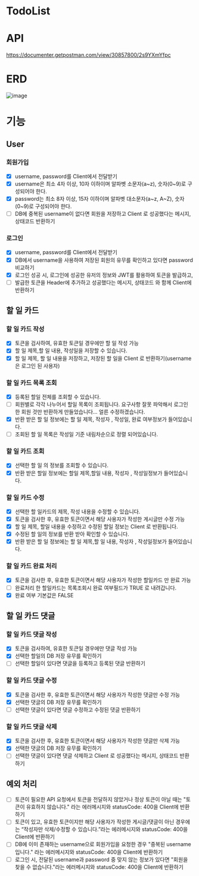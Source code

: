 # TodoList

# API
https://documenter.getpostman.com/view/30857800/2s9YXmYfpc

# ERD
![image](https://github.com/wonowonow/TodoList/assets/123870616/3b8f5320-dfdb-4de4-8b8e-97aa37b37f34)


# 기능
## User
### 회원가입
- [x] username, password를 Client에서 전달받기
- [x] username은 최소 4자 이상, 10자 이하이며 알파벳 소문자(a~z), 숫자(0~9)로 구성되어야 한다.
- [x] password는 최소 8자 이상, 15자 이하이며 알파벳 대소문자(a~z, A~Z), 숫자(0~9)로 구성되어야 한다.
- [ ] DB에 중복된 username이 없다면 회원을 저장하고 Client 로 성공했다는 메시지, 상태코드 반환하기

### 로그인
- [x] username, password를 Client에서 전달받기
- [x] DB에서 username을 사용하여 저장된 회원의 유무를 확인하고 있다면 password 비교하기
- [x] 로그인 성공 시, 로그인에 성공한 유저의 정보와 JWT를 활용하여 토큰을 발급하고,
- [ ] 발급한 토큰을 Header에 추가하고 성공했다는 메시지, 상태코드 와 함께 Client에 반환하기

## 할 일 카드
### 할 일 카드 작성
- [x] 토큰을 검사하여, 유효한 토큰일 경우에만 할 일 작성 가능
- [x] 할 일 제목,할 일 내용, 작성일을 저장할 수 있습니다.
- [x] 할 일 제목, 할 일 내용을 저장하고, 저장된 할 일을 Client 로 반환하기(username은 로그인 된 사용자)

### 할 일 카드 목록 조회
- [x] 등록된 할일 전체를 조회할 수 있습니다.
- [ ] 회원별로 각각 나누어서 할일 목록이 조회됩니다.
요구사항 잘못 파악해서 로그인 한 회원 것만 반환하게 만들었습니다... 얼른 수정하겠습니다.
- [x] 반환 받은 할 일 정보에는 할 일 제목, 작성자 , 작성일, 완료 여부정보가 들어있습니다.
- [ ] 조회된 할 일 목록은 작성일 기준 내림차순으로 정렬 되어있습니다.

### 할 일 카드 조회
- [x] 선택한 할 일 의 정보를 조회할 수 있습니다.
- [x] 반환 받은 할일 정보에는 할일 제목,할일 내용, 작성자 , 작성일정보가 들어있습니다.

### 할 일 카드 수정
- [x] 선택한 할 일카드의 제목, 작성 내용을 수정할 수 있습니다.
- [x] 토큰을 검사한 후, 유효한 토큰이면서 해당 사용자가 작성한 게시글만 수정 가능
- [x] 할 일 제목, 할일 내용을 수정하고 수정된 할일 정보는 Client 로 반환됩니다.
- [x] 수정된 할 일의 정보를 반환 받아 확인할 수 있습니다.
- [x] 반환 받은 할 일 정보에는 할 일 제목,할 일 내용, 작성자 , 작성일정보가 들어있습니다.

### 할 일 카드 완료 처리
- [x] 토큰을 검사한 후, 유효한 토큰이면서 해당 사용자가 작성한 할일카드 만 완료 가능
- [ ] 완료처리 한 할일카드는 목록조회시 완료 여부필드가 TRUE 로 내려갑니다.
- [x] 완료 여부 기본값은 FALSE

## 할 일 카드 댓글
### 할 일 카드 댓글 작성
- [x] 토큰을 검사하여, 유효한 토큰일 경우에만 댓글 작성 가능
- [x] 선택한 할일의 DB 저장 유무를 확인하기
- [ ] 선택한 할일이 있다면 댓글을 등록하고 등록된 댓글 반환하기

### 할 일 카드 댓글 수정
- [x] 토큰을 검사한 후, 유효한 토큰이면서 해당 사용자가 작성한 댓글만 수정 가능
- [x] 선택한 댓글의 DB 저장 유무를 확인하기
- [ ] 선택한 댓글이 있다면 댓글 수정하고 수정된 댓글 반환하기

### 할 일 카드 댓글 삭제
- [x] 토큰을 검사한 후, 유효한 토큰이면서 해당 사용자가 작성한 댓글만 삭제 가능
- [x] 선택한 댓글의 DB 저장 유무를 확인하기
- [ ] 선택한 댓글이 있다면 댓글 삭제하고 Client 로 성공했다는 메시지, 상태코드 반환하기

## 예외 처리
- [ ] 토큰이 필요한 API 요청에서 토큰을 전달하지 않았거나 정상 토큰이 아닐 때는 "토큰이 유효하지 않습니다." 라는 에러메시지와 statusCode: 400을 Client에 반환하기
- [ ] 토큰이 있고, 유효한 토큰이지만 해당 사용자가 작성한 게시글/댓글이 아닌 경우에는 “작성자만 삭제/수정할 수 있습니다.”라는 에러메시지와 statusCode: 400을 Client에 반환하기
- [ ] DB에 이미 존재하는 username으로 회원가입을 요청한 경우 "중복된 username 입니다." 라는 에러메시지와 statusCode: 400을 Client에 반환하기
- [ ] 로그인 시, 전달된 username과 password 중 맞지 않는 정보가 있다면 "회원을 찾을 수 없습니다."라는 에러메시지와 statusCode: 400을 Client에 반환하기
